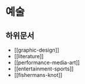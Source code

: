 # 예술

## 하위문서

- [[graphic-design]]
- [[literature]]
- [[performance-media-art]]
- [[entertainment-sports]]
- [[fishermans-knot]]
